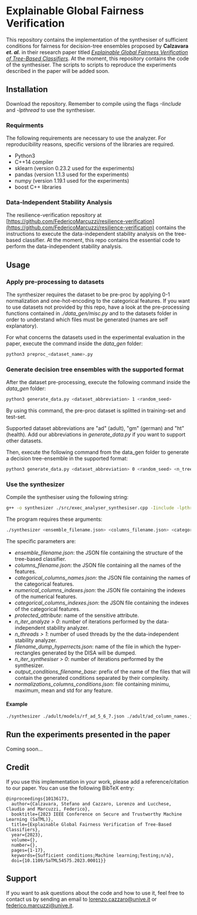 # Explainable Global Fairness Verification

This repository contains the implementation of the synthesiser of sufficient conditions for fairness for decision-tree ensembles proposed by **Calzavara *et. al.*** in their research paper titled [<em>Explainable Global Fairness Verification of Tree-Based Classifiers</em>](https://openreview.net/forum?id=HOu7LgqCTqd). At the moment, this repository contains the code of the synthesiser. The scripts to scripts to reproduce the experiments described in the paper will be added soon.

## Installation
Download the repository. Remember to compile using the flags <em>-Iinclude</em> and <em>-lpthread</em> to use the synthesiser.

### Requirments
The following requirements are necessary to use the analyzer. For reproducibility reasons, specific versions of the libraries are required.
- Python3
- C++14 compiler
- sklearn (version 0.23.2 used for the experiments)
- pandas (version 1.1.3 used for the experiments)
- numpy (version 1.19.1 used for the experiments)
- boost C++ libraries
  
### Data-Independent Stability Analysis
The resilience-verification repository at [https://github.com/FedericoMarcuzzi/resilience-verification](https://github.com/FedericoMarcuzzi/resilience-verification) contains the instructions to execute the data-independent stability analysis on the tree-based classifier.
At the moment, this repo contains the essential code to perform the data-independent stability analysis. 

## Usage

### Apply pre-processing to datasets

The synthesizer requires the dataset to be pre-proc by applying 0-1 normalization and one-hot-encoding to the categorical features.
If you want to use datasets not provided by this repo, have a look at the pre-processing functions contained in <em>./data_gen/misc.py</em> and to the datasets folder in order to understand which files must be generated (names are self explanatory).

For what concerns the datasets used in the experimental evaluation in the paper, execute the command inside the <em>data_gen</em> folder:
```bash
python3 preproc_<dataset_name>.py
```

### Generate decision tree ensembles with the supported format
After the dataset pre-processing, execute the following command inside the <em>data_gen</em> folder:
```bash
python3 generate_data.py <dataset_abbreviation> 1 <random_seed>
```
By using this command, the pre-proc dataset is splitted in training-set and test-set.

Supported dataset abbreviations are "ad" (adult), "gm" (german) and "ht" (health). Add our abbreviations in <em>generate_data.py</em> if you want to support other datasets.

Then, execute the following command from the data_gen folder to generate a decision tree-ensemble in the supported format:

```bash
python3 generate_data.py <dataset_abbreviation> 0 <random_seed> <n_trees> <max_depth>
```

### Use the synthesizer

Compile the synthesiser using the following string:
```bash
g++ -o synthesizer ./src/exec_analyser_synthesiser.cpp -Iinclude -lpthread
```

The program requires these arguments:
```bash
./synthesizer <ensemble_filename.json> <columns_filename.json> <categorical_columns_names.json> <numerical_columns_indexes.json> <categorical_columns_indexes.json> <protected_attribute> <n_iter_analyze> <n_threads> <n_threads_filtering> <filename_dump_hyperrects.json> <test_set_filename.json> <n_iter_synthesiser> <output_conditions_filename_base.json> <normalizations_columns_conditions.json>
```
The specific parameters are:
- <em>ensemble_filename.json</em>: the JSON file containing the structure of the tree-based classifier.
- <em>columns_filename.json</em>: the JSON file containing all the names of the features.
- <em>categorical_columns_names.json</em>: the JSON file containing the names of the categorical features.
- <em>numerical_columns_indexes.json</em>: the JSON file containing the indexes of the numerical features.
- <em>categorical_columns_indexes.json</em>: the JSON file containing the indexes of the categorical features.
- <em>protected_attribute</em>: name of the sensitive attribute.
- <em>n_iter_analyze > 0</em>: number of iterations performed by the data-independent stability analyzer.
- <em>n_threads > 1</em>: number of used threads by the the data-independent stability analyzer.
- <em>filename_dump_hyperrects.json</em>: name of the file in which the hyper-rectangles generated by the DISA will be dumped.
- <em>n_iter_synthesiser > 0</em>: number of iterations performed by the synthesizer.
- <em>output_conditions_filename_base</em>: prefix of the name of the files that will contain the generated conditions separated by their complexity.
- <em>normalizations_columns_conditions.json</em>: file containing minimu, maximum, mean and std for any feature.

#### Example
```bash
./synthesizer ./adult/models/rf_ad_5_6_7.json ./adult/ad_column_names.json ./adult/ad_categorical_column_names.json ./adult/ad_numerical_binary_column_index.json ./adult/ad_categorical_column_index.json sex_male 40 1 ./res/adult/hypers/hypers_ad_5_6_7_100iterA 4 ./res/adult/fair_conditions/fair_conditions_ad_5_6_7_100iterA_1threadF ./adult/ad_normalization_info.json
```

## Run the experiments presented in the paper
Coming soon...

## Credit

If you use this implementation in your work, please add a reference/citation to our paper. You can use the following BibTeX entry:

```
@inproceedings{10136173,
  author={Calzavara, Stefano and Cazzaro, Lorenzo and Lucchese, Claudio and Marcuzzi, Federico},
  booktitle={2023 IEEE Conference on Secure and Trustworthy Machine Learning (SaTML)}, 
  title={Explainable Global Fairness Verification of Tree-Based Classifiers}, 
  year={2023},
  volume={},
  number={},
  pages={1-17},
  keywords={Sufficient conditions;Machine learning;Testing;n/a},
  doi={10.1109/SaTML54575.2023.00011}}
```

## Support

If you want to ask questions about the code and how to use it, feel free to contact us by sending an email to lorenzo.cazzaro@unive.it or federico.marcuzzi@unive.it.
